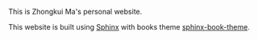 This is Zhongkui Ma's personal website.

This website is built using [Sphinx](https://www.sphinx-doc.org)
with books theme [sphinx-book-theme](https://sphinx-book-theme.readthedocs.io).